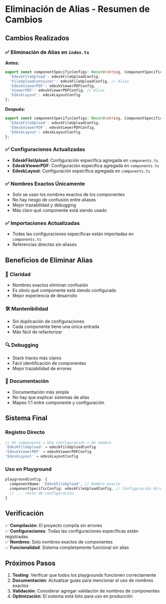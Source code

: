 # Eliminación de Alias - Resumen de Cambios

## Cambios Realizados

### ✅ **Eliminación de Alias en `index.ts`**
**Antes:**
```typescript
export const componentSpecificConfigs: Record<string, ComponentSpecificConfig> = {
  'EdeskFileUpload': edeskFileUploadConfig,
  'FileUploadContainer': edeskFileUploadConfig, // Alias
  'EdeskViewerPDF': edeskViewerPDFConfig,
  'ViewerPDF': edeskViewerPDFConfig, // Alias
  'EdeskLayout': edeskLayoutConfig
};
```

**Después:**
```typescript
export const componentSpecificConfigs: Record<string, ComponentSpecificConfig> = {
  'EdeskFileUpload': edeskFileUploadConfig,
  'EdeskViewerPDF': edeskViewerPDFConfig,
  'EdeskLayout': edeskLayoutConfig
};
```

### ✅ **Configuraciones Actualizadas**
- **EdeskFileUpload**: Configuración específica agregada en `components.ts`
- **EdeskViewerPDF**: Configuración específica agregada en `components.ts`
- **EdeskLayout**: Configuración específica agregada en `components.ts`

### ✅ **Nombres Exactos Únicamente**
- Solo se usan los nombres exactos de los componentes
- No hay riesgo de confusión entre aliases
- Mejor trazabilidad y debugging
- Más claro qué componente está siendo usado

### ✅ **Importaciones Actualizadas**
- Todas las configuraciones específicas están importadas en `components.ts`
- Referencias directas sin aliases

## Beneficios de Eliminar Alias

### 🎯 **Claridad**
- Nombres exactos eliminan confusión
- Es obvio qué componente está siendo configurado
- Mejor experiencia de desarrollo

### 🛠️ **Mantenibilidad**
- Sin duplicación de configuraciones
- Cada componente tiene una única entrada
- Más fácil de refactorizar

### 🔍 **Debugging**
- Stack traces más claros
- Fácil identificación de componentes
- Mejor trazabilidad de errores

### 📖 **Documentación**
- Documentación más simple
- No hay que explicar sistemas de alias
- Mapeo 1:1 entre componente y configuración

## Sistema Final

### **Registro Directo**
```typescript
// Un componente = Una configuración = Un nombre
'EdeskFileUpload' → edeskFileUploadConfig
'EdeskViewerPDF' → edeskViewerPDFConfig
'EdeskLayout' → edeskLayoutConfig
```

### **Uso en Playground**
```typescript
playgroundConfig: {
  componentName: 'EdeskFileUpload', // Nombre exacto
  componentSpecificConfig: edeskFileUploadConfig, // Configuración directa
  // ... resto de configuración
}
```

## Verificación

✅ **Compilación**: El proyecto compila sin errores  
✅ **Configuraciones**: Todas las configuraciones específicas están registradas  
✅ **Nombres**: Solo nombres exactos de componentes  
✅ **Funcionalidad**: Sistema completamente funcional sin alias  

## Próximos Pasos

1. **Testing**: Verificar que todos los playgrounds funcionen correctamente
2. **Documentación**: Actualizar guías para mencionar el uso de nombres exactos
3. **Validación**: Considerar agregar validación de nombres de componentes
4. **Optimización**: El sistema está listo para uso en producción
